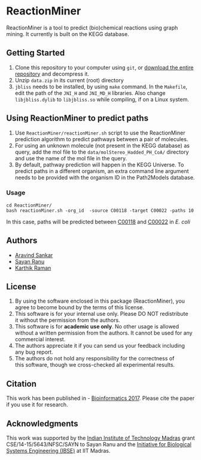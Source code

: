 # ReactionMiner

ReactionMiner is a tool to predict (bio)chemical reactions using graph mining. It currently is built on the KEGG database.

## Getting Started

1. Clone this repository to your computer using `git`, or [download the entire repository](https://github.com/aravindsankar28/ReactionMiner/archive/master.zip) and decompress it.
2. Unzip `data.zip` in its current (root) directory
3. `jbliss` needs to be installed, by using `make` command. In the `Makefile`, edit the path of the `JNI_H` and `JNI_MD_H` libraries. Also change `libjbliss.dylib` to `libjbliss.so` while compiling, if on a Linux system.

## Using ReactionMiner to predict paths

1. Use `ReactionMiner/reactionMiner.sh` script to use the ReactionMiner prediction algorithm to predict pathways between a pair of molecules.  
2. For using an unknown molecule (not present in the KEGG database) as query, add the mol file to the `data/molStereo_Hadded_PH_CoA/` directory and use the name of the mol file in the query.
3. By default, pathway prediction will happen in the KEGG Universe. To predict paths in a different organism, an extra command line argument needs to be provided with the organism ID in the Path2Models database.

### Usage
````
cd ReactionMiner/ 
bash reactionMiner.sh -org_id  -source C00118 -target C00022 -paths 10
````
In this case, paths will be predicted between [C00118](http://www.genome.jp/dbget-bin/www_bget?cpd:C00118) and [C00022](http://www.genome.jp/dbget-bin/www_bget?cpd:C00022) in _E. coli_

## Authors

* [Aravind Sankar](https://github.com/aravindsankar28)
* [Sayan Ranu](https://github.com/sayanranu)
* [Karthik Raman](https://github.com/karthikraman)


## License

1. By using the software enclosed in this package (ReactionMiner), you agree to become bound by the terms of this license. 
2. This software is for your internal use only. Please DO NOT redistribute it without the permission from the authors.
3. This software is for **academic use only**. No other usage is allowed without a written permission from the authors. It cannot be used for any commercial interest.
4. The authors appreciate it if you can send us your feedback including any bug report.
5. The authors do not hold any responsibility for the correctness of this software, though we cross-checked all experimental results.

## Citation

This work has been published in  - [Bioinformatics 2017](https://doi.org/10.1093/bioinformatics/btx481). Please cite the paper if you use it for research. 


## Acknowledgments

This work was supported by the [Indian Institute of Technology Madras](http://www.iitm.ac.in/) grant CSE/14-15/5643/NFSC/SAYN to Sayan Ranu and the [Initiative for Biological Systems Engineering (IBSE)](https://web.iitm.ac.in/ibse) at IIT Madras.
